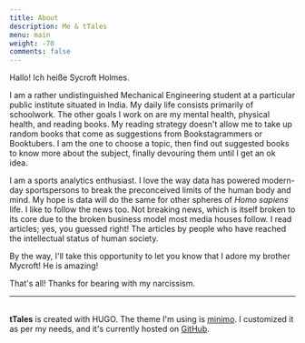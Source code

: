 ```yaml
---
title: About
description: Me & tTales
menu: main
weight: -70
comments: false
---
```


Hallo! Ich heiße Sycroft Holmes.

I am a rather undistinguished Mechanical Engineering student at a particular public institute situated in India. My daily life consists primarily of schoolwork. The other goals I work on are my mental health, physical health, and reading books. My reading strategy doesn't allow me to take up random books that come as suggestions from Bookstagrammers or Booktubers. I am the one to choose a topic, then find out suggested books to know more about the subject, finally devouring them until I get an ok idea.

I am a sports analytics enthusiast. I love the way data has powered modern-day sportspersons to break the preconceived limits of the human body and mind. My hope is data will do the same for other spheres of *Homo sapiens* life. I like to follow the news too. Not breaking news, which is itself broken to its core due to the broken business model most media houses follow. I read articles; yes, you guessed right! The articles by people who have reached the intellectual status of human society.

By the way, I'll take this opportunity to let you know that I adore my brother Mycroft! He is amazing!

That's all! Thanks for bearing with my narcissism.
&nbsp;

___

\
**tTales** is created with HUGO. The theme I'm using is [minimo](https://themes.gohugo.io/minimo/). I customized it as per my needs, and it's currently hosted on [GitHub](https://github.com/han5durk/tTales).